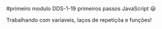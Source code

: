 #primeiro modulo DDS-1-19
primeiros passos JavaScript :smiley:

Trabalhando com variaveis, laços de repetiçõa e funções!
